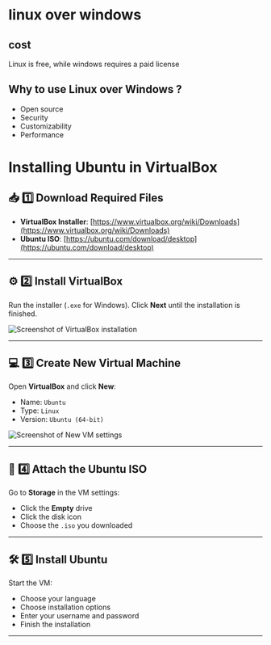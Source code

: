 # linux over windows

## cost 
Linux is free, while windows requires a paid license

## Why to use Linux over Windows ?
- Open source
- Security
- Customizability
- Performance

# Installing Ubuntu in VirtualBox

## 📥 1️⃣ Download Required Files
- **VirtualBox Installer**: [https://www.virtualbox.org/wiki/Downloads](https://www.virtualbox.org/wiki/Downloads)  
- **Ubuntu ISO**: [https://ubuntu.com/download/desktop](https://ubuntu.com/download/desktop)



---

## ⚙️ 2️⃣ Install VirtualBox
Run the installer (`.exe` for Windows). Click **Next** until the installation is finished.

![Screenshot of VirtualBox installation](images/setup.jpeg)

---

## 💻 3️⃣ Create New Virtual Machine
Open **VirtualBox** and click **New**:
- Name: `Ubuntu`
- Type: `Linux`
- Version: `Ubuntu (64-bit)`

![Screenshot of New VM settings](images/ubuntu.png)

---

## 💾 4️⃣ Attach the Ubuntu ISO
Go to **Storage** in the VM settings:
- Click the **Empty** drive
- Click the disk icon
- Choose the `.iso` you downloaded



---

## 🛠️ 5️⃣ Install Ubuntu
Start the VM:
- Choose your language
- Choose installation options
- Enter your username and password
- Finish the installation



---

